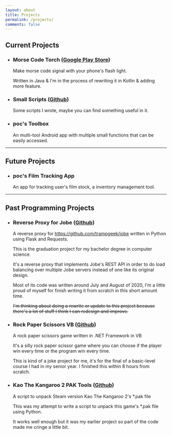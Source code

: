 ```yaml
---
layout: about
title: Projects
permalink: /projects/
comments: false
---
```


## Current Projects

- ### Morse Code Torch ([Google Play Store](https://play.google.com/store/apps/details?id=com.perryoncrack.mcfleshlite))

    Make morse code signal with your phone's flash light.

    Written in Java & I'm in the process of rewriting it in Kotlin & adding more feature.

- ### Small Scripts ([Github](https://github.com/perryOnCrack/Small-Scripts))

    Some scripts I wrote, maybe you can find something useful in it.

- ### poc's Toolbox

    An multi-tool Android app with multiple small functions that can be easily accessed.

---

## Future Projects

- ### poc's Film Tracking App

    An app for tracking user's film stock, a inventory management tool.

---

## Past Programming Projects

- ### Reverse Proxy for Jobe ([Github](https://github.com/perryOnCrack/Reverse-Proxy-for-Jobe))

    A reverse proxy for https://github.com/trampgeek/jobe written in Python using Flask and Requests.

    This is the graduation project for my bachelor degree in computer science.

    It's a reverse proxy that implements Jobe's REST API in order to do load balancing over multiple Jobe servers instead of one like its original design.

    Most of its code was written around July and August of 2020, I'm a little proud of myself for finish writing it from scratch in this short amount time.

    ~~I'm thinking about doing a rewrite or update to this project because there's a lot of stuff I think I can redesign and improve.~~

- ### Rock Paper Scissors VB ([Github](https://github.com/perryOnCrack/Rock-Paper-Scissors-VB))

    A rock paper scissors game written in .NET Framework in VB

    It's a silly rock paper scissor game where you can choose if the player win every time or the program win every time.

    This is kind of a joke project for me, it's for the final of a basic-level course I had in my senior year. I finished this within 8 hours from scratch.

- ### Kao The Kangaroo 2 PAK Tools ([Github](https://github.com/perryOnCrack/Kao-The-Kangaroo-2-PAK-Tools))

    A script to unpack Steam version Kao The Kangaroo 2's *.pak file

    This was my attempt to write a script to unpack this game's *.pak file using Python.

    It works well enough but it was my earlier project so part of the code made me cringe a little bit.

